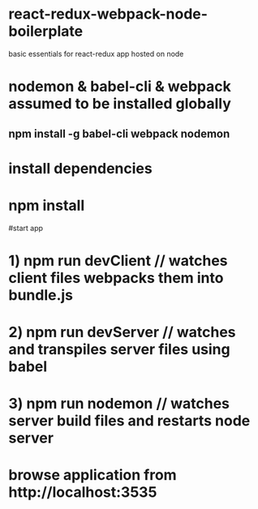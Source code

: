 # react-redux-webpack-node-boilerplate
basic essentials for react-redux app hosted on node

# nodemon & babel-cli & webpack assumed to be installed globally
## npm install -g babel-cli webpack nodemon
# install dependencies
# npm install

#start app
# 1) npm run devClient // watches client files webpacks them into bundle.js
# 2) npm run devServer // watches and transpiles server files using babel
# 3) npm run nodemon // watches server build files and restarts node server

# browse application from http://localhost:3535
